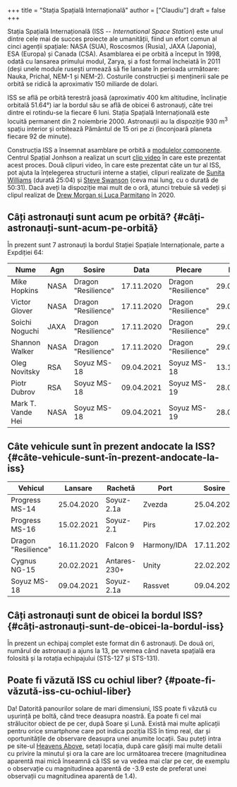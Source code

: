 +++
title = "Stația Spațială Internațională"
author = ["Claudiu"]
draft = false
+++

Stația Spațială Internațională (ISS -- _International Space Station_) este unul dintre cele mai de succes proiecte ale umanității, fiind un efort comun al cinci agenții spațiale: NASA (SUA), Roscosmos (Rusia), JAXA (Japonia), ESA (Europa) și Canada (CSA). Asamblarea ei pe orbită a început în 1998, odată cu lansarea primului modul, Zarya, și a fost formal încheiată în 2011 (deși unele module rusești urmează să fie lansate în perioada următoare: Nauka, Prichal, NEM-1 și NEM-2). Costurile construcției și menținerii sale pe orbită se ridică la aproximativ 150 miliarde de dolari.

ISS se află pe orbită terestră joasă (aproximativ 400 km altitudine, înclinație orbitală 51.64°) iar la bordul său se află de obicei 6 astronauți, câte trei dintre ei rotindu-se la fiecare 6 luni. Stația Spațială Internațională este locuită permanent din 2 noiembrie 2000. Astronauții au la dispoziție 930 m<sup>3</sup> spațiu interior și orbitează Pământul de 15 ori pe zi (înconjoară planeta fiecare 92 de minute).

Construcția ISS a însemnat asamblare pe orbită a [modulelor componente](<https://www.parsec.ro/iss/module>). Centrul Spațial Jonhson a realizat un scurt [clip video](<https://www.youtube.com/watch?v=yRqUPjl3tTQ>) în care este prezentat acest proces. Două clipuri video, în care este prezentat câte un tur al ISS, pot ajuta la înțelegerea structurii interne a stației, clipuri realizate de [Sunita Williams](<https://www.youtube.com/watch?v=doN4t5NKW-k>) (durată 25:04) și [Steve Swanson](<https://www.youtube.com/watch?v=QvTmdIhYnes>) (ceva mai lung, cu o durată de 50:31). Dacă aveți la dispoziție mai mult de o oră, atunci trebuie să vedeți și clipul realizat de [Drew Morgan și Luca Parmitano](https://www.youtube.com/watch?v=Snn1k%5FqEx20) în 2020.


## Câți astronauți sunt acum pe orbită? {#câți-astronauți-sunt-acum-pe-orbită}

În prezent sunt 7 astronauți la bordul Stației Spațiale Internaționale, parte a Expdiției 64:

| Nume              | Agn  | Sosire              | Data       | Plecare             | Data       |
|-------------------|------|---------------------|------------|---------------------|------------|
| Mike Hopkins      | NASA | Dragon "Resilience" | 17.11.2020 | Dragon "Resilience" | 29.04.2021 |
| Victor Glover     | NASA | Dragon "Resilience" | 17.11.2020 | Dragon "Resilience" | 29.04.2021 |
| Soichi Noguchi    | JAXA | Dragon "Resilience" | 17.11.2020 | Dragon "Resilience" | 29.04.2021 |
| Shannon Walker    | NASA | Dragon "Resilience" | 17.11.2020 | Dragon "Resilience" | 29.04.2021 |
| Oleg Novitsky     | RSA  | Soyuz MS-18         | 09.04.2021 | Soyuz MS-18         | 13.10.2021 |
| Piotr Dubrov      | RSA  | Soyuz MS-18         | 09.04.2021 | Soyuz MS-19         | 28.03.2022 |
| Mark T. Vande Hei | NASA | Soyuz MS-18         | 09.04.2021 | Soyuz MS-19         | 28.03.2022 |


## Câte vehicule sunt în prezent andocate la ISS? {#câte-vehicule-sunt-în-prezent-andocate-la-iss}

| Vehicul             | Lansare    | Rachetă      | Port        | Sosire     | Plecare    | Recuperare |
|---------------------|------------|--------------|-------------|------------|------------|------------|
| Progress MS-14      | 25.04.2020 | Soyuz-2.1a   | Zvezda      | 25.04.2020 | 30.04.2021 | NU         |
| Progress MS-16      | 15.02.2021 | Soyuz-2.1    | Pirs        | 17.02.2021 | xx.07.2021 | NU         |
| Dragon "Resilience" | 16.11.2020 | Falcon 9     | Harmony/IDA | 17.11.2020 | 28.04.2021 | DA         |
| Cygnus NG-15        | 20.02.2021 | Antares-230+ | Unity       | 22.02.2021 | xx.05.2021 | NU         |
| Soyuz MS-18         | 09.04.2021 | Soyuz-2.1a   | Rassvet     | 09.04.2021 | 13.10.2021 | DA         |


## Câți astronauți sunt de obicei la bordul ISS? {#câți-astronauți-sunt-de-obicei-la-bordul-iss}

În prezent un echipaj complet este format din 6 astronauți. De două ori, numărul de astronauți a ajuns la 13, pe vremea când naveta spațială era folosită și la rotația echipajului (STS-127 și STS-131).


## Poate fi văzută ISS cu ochiul liber? {#poate-fi-văzută-iss-cu-ochiul-liber}

Da! Datorită panourilor solare de mari dimensiuni, ISS poate fi văzută cu ușurință pe boltă, când trece deasupra noastră. Ea poate fi cel mai strălucitor obiect de pe cer, după Soare și Lună. Există mai multe aplicații pentru orice smartphone care pot indica poziția ISS în timp real, dar și oportunitățile de observare deasupra unei anumite locații. Sau puteți intra pe site-ul [Heavens Above](https://www.heavens-above.com), setați locația, după care găsiți mai multe detalii cu privire la minutul și ora la care are loc următoarea trecere (magnitudinea aparentă mai mică înseamnă că ISS se va vedea mai clar pe cer, de exemplu o observație cu magnitudinea aparentă de -3.9 este de preferat unei observații cu magnitudinea aparentă de 1.4).